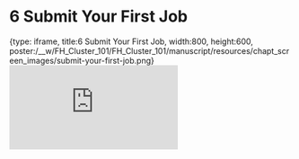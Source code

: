 # 6 Submit Your First Job
 
{type: iframe, title:6 Submit Your First Job, width:800, height:600, poster:/__w/FH_Cluster_101/FH_Cluster_101/manuscript/resources/chapt_screen_images/submit-your-first-job.png}
![](https://hutchdatascience.org/FH_Cluster_101/submit-your-first-job.html)
 

 
